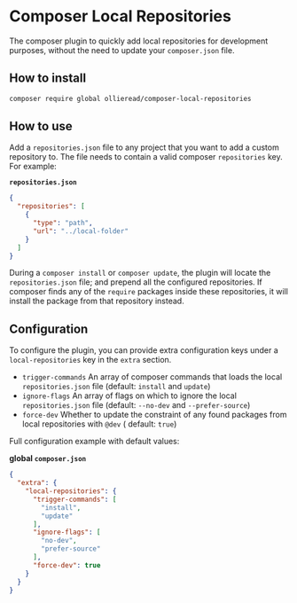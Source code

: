# Composer Local Repositories

The composer plugin to quickly add local repositories for development purposes, without the need to update
your `composer.json` file.

## How to install

```bash
composer require global ollieread/composer-local-repositories
```

## How to use

Add a `repositories.json` file to any project that you want to add a custom repository to. The file needs to contain a
valid composer `repositories` key. For example:

**`repositories.json`**

```json
{
  "repositories": [
    {
      "type": "path",
      "url": "../local-folder"
    }
  ]
}
```

During a `composer install` or `composer update`, the plugin will locate the `repositories.json` file; and prepend all
the configured repositories. If composer finds any of the `require` packages inside these repositories, it will install
the package from that repository instead.

## Configuration

To configure the plugin, you can provide extra configuration keys under a `local-repositories` key in the `extra`
section.

- `trigger-commands` An array of composer commands that loads the local `repositories.json` file (default: `install`
  and `update`)
- `ignore-flags` An array of flags on which to ignore the local `repositories.json` file (default: `--no-dev`
  and `--prefer-source`)
- `force-dev` Whether to update the constraint of any found packages from local repositories with `@dev` (
  default: `true`)

Full configuration example with default values:

**global `composer.json`**

```json
{
  "extra": {
    "local-repositories": {
      "trigger-commands": [
        "install",
        "update"
      ],
      "ignore-flags": [
        "no-dev",
        "prefer-source"
      ],
      "force-dev": true
    }
  }
}
```
